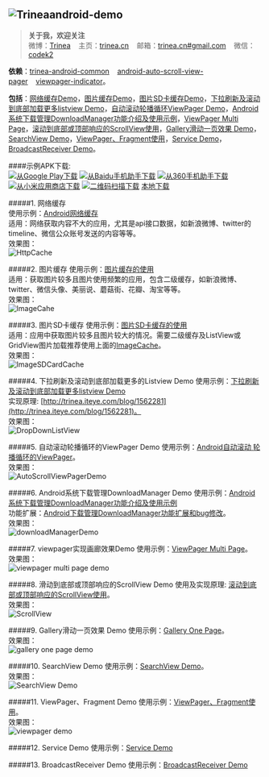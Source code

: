 ![Trinea](http://farm8.staticflickr.com/7426/9456847893_053161c7a4_o.png)android-demo
-------------
> **关于我，欢迎关注**  
 微博：<a title="Android 技术及移动互联网分享" href="http://weibo.com/trinea?s=6cm7D0" target="_blank">Trinea</a>&nbsp;&nbsp;&nbsp;&nbsp;主页：<a title="关注于 Android、Java、性能优化、开源项目" href="http://www.trinea.cn/" target="_blank">trinea.cn</a>&nbsp;&nbsp;&nbsp;&nbsp;邮箱：<a title="欢迎邮件与我交流" href="mailto:trinea.cn@gmail.com" target="_blank">trinea.cn#gmail.com</a>&nbsp;&nbsp;&nbsp;&nbsp;微信：<a title="点击查看二维码" href="http://codekk.com/about" target="_blank">codek2</a>  

**依赖**：<a title="包含缓存 个性化View 工具类库" href="https://github.com/Trinea/android-common" target="_blank">trinea-android-common</a>&nbsp;&nbsp;&nbsp;&nbsp;<a title="自动滚动 循环轮播的ViewPager" href="https://github.com/Trinea/android-auto-scroll-view-pager" target="_blank">android-auto-scroll-view-pager</a>&nbsp;&nbsp;&nbsp;&nbsp;<a title="ViewPager Indicator" href="https://github.com/JakeWharton/Android-ViewPagerIndicator" target="_blank">viewpager-indicator</a>。  

**包括**：[网络缓存Demo](http://www.trinea.cn/android/android-http-cache)，[图片缓存Demo](http://www.trinea.cn/android/android-imagecache/)，[图片SD卡缓存Demo](http://www.trinea.cn/android/android-imagesdcardcache/)，[下拉刷新及滚动到底部加载更多listview Demo](http://www.trinea.cn/android/dropdown-to-refresh-and-bottom-load-more-listview/)，[自动滚动轮播循环ViewPager Demo](http://www.trinea.cn/android/auto-scroll-view-pager/)，[Android系统下载管理DownloadManager功能介绍及使用示例](http://www.trinea.cn/android/android-downloadmanager/)，[ViewPager Multi Page](http://www.trinea.cn/android/viewpager-multi-fragment-effect/)，[滚动到底部或顶部响应的ScrollView使用](http://www.trinea.cn/android/on-bottom-load-more-scrollview/)，[Gallery滑动一页效果 Demo](http://www.trinea.cn/android/gallery-scroll-one-page/)，[SearchView Demo](http://www.trinea.cn/android/android-searchview-and-search-tips-impl/)，[ViewPager、Fragment使用](http://www.cnblogs.com/trinea/archive/2012/11/23/2771273.html)，[Service Demo](http://www.cnblogs.com/trinea/archive/2012/11/08/2699856.html)，[BroadcastReceiver Demo](http://www.cnblogs.com/trinea/archive/2012/11/09/2763182.html)。  

####示例APK下载:  
<a href="https://play.google.com/store/apps/details?id=cn.trinea.android.demo" target="_blank" title="从Google Play下载"><img src="http://www.android.com/images/brand/get_it_on_play_logo_small.png" title="从Google Play下载"/></a>
    <a href="http://as.baidu.com/a/item?docid=5499464" target="_blank" title="从Baidu手机助手下载"><img src="http://farm3.staticflickr.com/2826/11928623406_b9e8d39bd7_o.png" title="从Baidu手机助手下载"/></a>
    <a href="http://zhushou.360.cn/detail/index/soft_id/994107" target="_blank" title="从360手机助手下载"><img src="http://farm4.staticflickr.com/3775/11983355756_f8548f4c17_o.png" title="从360手机助手下载"/></a>
    <a href="http://app.xiaomi.com/detail/54761" target="_blank" title="从小米应用商店下载"><img src="http://farm8.staticflickr.com/7380/11982503045_b0538df5f5_o.png" title="从小米应用商店下载"/></a>
    <a href="http://trinea.github.com/apk/trinea-android-demo.apk" target="_blank" title="二维码扫描下载"><img src="https://farm3.staticflickr.com/2930/14017948972_bafb6df1b5_o.png" title="二维码扫描下载"/></a>
    <a href="http://trinea.github.com/apk/trinea-android-demo.apk" target="_blank" title="点击下载到本地">本地下载</a>  
    
  
#####1.  网络缓存  
使用示例：[Android网络缓存](http://www.trinea.cn/android/android-http-cache)  
适用：网络获取内容不大的应用，尤其是api接口数据，如新浪微博、twitter的timeline、微信公众账号发送的内容等等。  
效果图：  
![HttpCache](http://farm3.staticflickr.com/2843/12566457534_2cfa4297a1_o.jpg)  
  
#####2. 图片缓存
使用示例：[图片缓存的使用](http://www.trinea.cn/android/android-imagecache/)  
适用：获取图片较多且图片使用频繁的应用，包含二级缓存，如新浪微博、twitter、微信头像、美丽说、蘑菇街、花瓣、淘宝等等。  
效果图：  
![ImageCahe](http://farm4.staticflickr.com/3710/9312163125_81f1c1997b_o.jpg)
  

#####3. 图片SD卡缓存
使用示例：[图片SD卡缓存的使用](http://www.trinea.cn/android/android-imagesdcardcache/)  
适用：应用中获取图片较多且图片较大的情况。需要二级缓存及ListView或GridView图片加载推荐使用上面的[ImageCache](http://www.trinea.cn/android/android-imagecache/)。  
效果图：  
![ImageSDCardCache](http://farm3.staticflickr.com/2834/9314949798_ea69bdb5e8_o.jpg)
  
#####4. 下拉刷新及滚动到底部加载更多的Listview Demo
使用示例：[下拉刷新及滚动到底部加载更多listview Demo](http://www.trinea.cn/android/dropdown-to-refresh-and-bottom-load-more-listview/)  
实现原理: [http://trinea.iteye.com/blog/1562281](http://trinea.iteye.com/blog/1562281)。  
效果图：  
![DropDownListView](http://farm8.staticflickr.com/7376/9312162951_74b597ebaa_o.jpg)
  
#####5. 自动滚动轮播循环的ViewPager Demo
使用示例：[Android自动滚动 轮播循环的ViewPager](http://www.trinea.cn/android/auto-scroll-view-pager/)。  
效果图：  
![AutoScrollViewPagerDemo](http://farm3.staticflickr.com/2843/12805132475_e595664a81_o.gif)  
  
#####6. Android系统下载管理DownloadManager Demo
使用示例：[Android系统下载管理DownloadManager功能介绍及使用示例](http://www.trinea.cn/android/android-downloadmanager/)  
功能扩展：[Android下载管理DownloadManager功能扩展和bug修改](http://www.trinea.cn/android/android-downloadmanager-pro/)。  
效果图：  
![downloadManagerDemo](http://www.trinea.cn/wp-content/uploads/2013/05/downloadDemo2.gif)  
  
#####7. viewpager实现画廊效果Demo
使用示例：[ViewPager Multi Page](http://www.trinea.cn/android/viewpager-multi-fragment-effect/)。  
效果图：  
![viewpager multi page demo](http://farm8.staticflickr.com/7330/9321381014_4e5408a445_b.jpg)  
  
#####8. 滑动到底部或顶部响应的ScrollView Demo
使用及实现原理: [滚动到底部或顶部响应的ScrollView使用](http://www.trinea.cn/android/on-bottom-load-more-scrollview/)。  
效果图：  
![ScrollView](http://farm4.staticflickr.com/3669/9459686814_1a523ceeb6_o.jpg)
  
#####9. Gallery滑动一页效果 Demo
使用示例：[Gallery One Page](http://www.trinea.cn/android/gallery-scroll-one-page/)。  
效果图：  
![gallery one page demo](http://farm8.staticflickr.com/7330/9321381014_fb404e2430_o.jpg)   
  
#####10. SearchView Demo
使用示例：[SearchView Demo](http://www.trinea.cn/android/android-searchview-and-search-tips-impl/)。  
效果图：  
![SearchView Demo](http://www.trinea.cn/wp-content/uploads/2013/04/SearchView.jpg)   
  
#####11. ViewPager、Fragment Demo
使用示例：[ViewPager、Fragment使用](http://www.cnblogs.com/trinea/archive/2012/11/23/2771273.html)。  
效果图：  
![viewpager demo](http://pic002.cnblogs.com/images/2012/392321/2012112319384979.jpg)  
  
#####12. Service Demo
使用示例：[Service Demo](http://www.cnblogs.com/trinea/archive/2012/11/08/2699856.html)   
  
#####13. BroadcastReceiver Demo
使用示例：[BroadcastReceiver Demo](http://www.cnblogs.com/trinea/archive/2012/11/09/2763182.html)   


